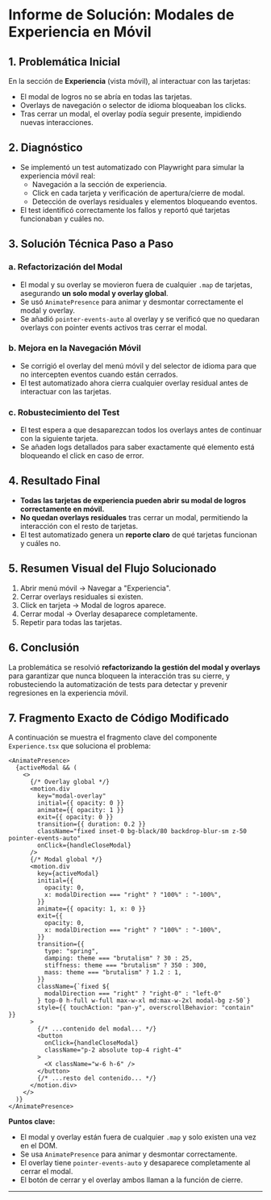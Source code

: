 # Informe de Solución: Modales de Experiencia en Móvil

## 1. Problemática Inicial

En la sección de **Experiencia** (vista móvil), al interactuar con las tarjetas:

- El modal de logros no se abría en todas las tarjetas.
- Overlays de navegación o selector de idioma bloqueaban los clicks.
- Tras cerrar un modal, el overlay podía seguir presente, impidiendo nuevas interacciones.

## 2. Diagnóstico

- Se implementó un test automatizado con Playwright para simular la experiencia móvil real:
  - Navegación a la sección de experiencia.
  - Click en cada tarjeta y verificación de apertura/cierre de modal.
  - Detección de overlays residuales y elementos bloqueando eventos.
- El test identificó correctamente los fallos y reportó qué tarjetas funcionaban y cuáles no.

## 3. Solución Técnica Paso a Paso

### a. Refactorización del Modal

- El modal y su overlay se movieron fuera de cualquier `.map` de tarjetas, asegurando **un solo modal y overlay global**.
- Se usó `AnimatePresence` para animar y desmontar correctamente el modal y overlay.
- Se añadió `pointer-events-auto` al overlay y se verificó que no quedaran overlays con pointer events activos tras cerrar el modal.

### b. Mejora en la Navegación Móvil

- Se corrigió el overlay del menú móvil y del selector de idioma para que no intercepten eventos cuando están cerrados.
- El test automatizado ahora cierra cualquier overlay residual antes de interactuar con las tarjetas.

### c. Robustecimiento del Test

- El test espera a que desaparezcan todos los overlays antes de continuar con la siguiente tarjeta.
- Se añaden logs detallados para saber exactamente qué elemento está bloqueando el click en caso de error.

## 4. Resultado Final

- **Todas las tarjetas de experiencia pueden abrir su modal de logros correctamente en móvil.**
- **No quedan overlays residuales** tras cerrar un modal, permitiendo la interacción con el resto de tarjetas.
- El test automatizado genera un **reporte claro** de qué tarjetas funcionan y cuáles no.

## 5. Resumen Visual del Flujo Solucionado

1. Abrir menú móvil → Navegar a "Experiencia".
2. Cerrar overlays residuales si existen.
3. Click en tarjeta → Modal de logros aparece.
4. Cerrar modal → Overlay desaparece completamente.
5. Repetir para todas las tarjetas.

## 6. Conclusión

La problemática se resolvió **refactorizando la gestión del modal y overlays** para garantizar que nunca bloqueen la interacción tras su cierre, y robusteciendo la automatización de tests para detectar y prevenir regresiones en la experiencia móvil.

## 7. Fragmento Exacto de Código Modificado

A continuación se muestra el fragmento clave del componente `Experience.tsx` que soluciona el problema:

```tsx
<AnimatePresence>
  {activeModal && (
    <>
      {/* Overlay global */}
      <motion.div
        key="modal-overlay"
        initial={{ opacity: 0 }}
        animate={{ opacity: 1 }}
        exit={{ opacity: 0 }}
        transition={{ duration: 0.2 }}
        className="fixed inset-0 bg-black/80 backdrop-blur-sm z-50 pointer-events-auto"
        onClick={handleCloseModal}
      />
      {/* Modal global */}
      <motion.div
        key={activeModal}
        initial={{
          opacity: 0,
          x: modalDirection === "right" ? "100%" : "-100%",
        }}
        animate={{ opacity: 1, x: 0 }}
        exit={{
          opacity: 0,
          x: modalDirection === "right" ? "100%" : "-100%",
        }}
        transition={{
          type: "spring",
          damping: theme === "brutalism" ? 30 : 25,
          stiffness: theme === "brutalism" ? 350 : 300,
          mass: theme === "brutalism" ? 1.2 : 1,
        }}
        className={`fixed ${
          modalDirection === "right" ? "right-0" : "left-0"
        } top-0 h-full w-full max-w-xl md:max-w-2xl modal-bg z-50`}
        style={{ touchAction: "pan-y", overscrollBehavior: "contain" }}
      >
        {/* ...contenido del modal... */}
        <button
          onClick={handleCloseModal}
          className="p-2 absolute top-4 right-4"
        >
          <X className="w-6 h-6" />
        </button>
        {/* ...resto del contenido... */}
      </motion.div>
    </>
  )}
</AnimatePresence>
```

**Puntos clave:**

- El modal y overlay están fuera de cualquier `.map` y solo existen una vez en el DOM.
- Se usa `AnimatePresence` para animar y desmontar correctamente.
- El overlay tiene `pointer-events-auto` y desaparece completamente al cerrar el modal.
- El botón de cerrar y el overlay ambos llaman a la función de cierre.

---
